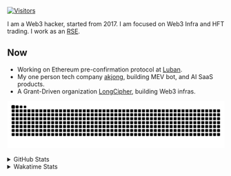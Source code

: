 <!-- markdownlint-disable MD041 MD010 MD033 -->
[![Visitors](https://api.visitorbadge.io/api/daily?path=Akagi201%2FAkagi201&label=Visitors%20Today&countColor=%2337d67a)](https://visitorbadge.io/status?path=Akagi201%2FAkagi201)

I am a Web3 hacker, started from 2017. I am focused on Web3 Infra and HFT trading.
I work as an [RSE](https://us-rse.org/about/what-is-an-rse/).

## Now

* Working on Ethereum pre-confirmation protocol at [Luban](https://github.com/lu-bann).
* My one person tech company [akjong](https://github.com/akjong), building MEV bot, and AI SaaS products.
* A Grant-Driven organization [LongCipher](https://github.com/longcipher), building Web3 infras.

[![github contribution grid snake animation](https://raw.githubusercontent.com/Akagi201/Akagi201/output/github-contribution-grid-snake.svg#gh-light-mode-only)](https://github.com/Akagi201)

<details>
<summary>GitHub Stats</summary>
  <a href="https://github.com/Akagi201"><img alt="Profile Detail" src="https://raw.githubusercontent.com/Akagi201/Akagi201/master/profile-summary-card-output/dracula/0-profile-details.svg" /></a>
  <a href="https://github.com/Akagi201"><img alt="Github Stats" src="https://raw.githubusercontent.com/Akagi201/Akagi201/master/profile-summary-card-output/dracula/3-stats.svg" /></a>
  <a href="https://github.com/Akagi201"><img alt="Lang By Commits" src="https://raw.githubusercontent.com/Akagi201/Akagi201/master/profile-summary-card-output/dracula/2-most-commit-language.svg" /></a>
</details>

<details>
<summary>Wakatime Stats</summary>
<br>

<!--START_SECTION:waka-->

```txt
From: 16 February 2025 - To: 23 February 2025

Total Time: 23 hrs 32 mins

Other              12 hrs 24 mins  █████████████░░░░░░░░░░░░   52.66 %
Rust               3 hrs 9 mins    ███▒░░░░░░░░░░░░░░░░░░░░░   13.44 %
TOML               2 hrs 30 mins   ██▓░░░░░░░░░░░░░░░░░░░░░░   10.67 %
sh                 2 hrs 7 mins    ██▒░░░░░░░░░░░░░░░░░░░░░░   09.05 %
Python             1 hr 29 mins    █▓░░░░░░░░░░░░░░░░░░░░░░░   06.36 %
YAML               31 mins         ▓░░░░░░░░░░░░░░░░░░░░░░░░   02.21 %
XML                19 mins         ▒░░░░░░░░░░░░░░░░░░░░░░░░   01.39 %
Markdown           18 mins         ▒░░░░░░░░░░░░░░░░░░░░░░░░   01.28 %
Just               11 mins         ▒░░░░░░░░░░░░░░░░░░░░░░░░   00.83 %
Makefile           4 mins          ░░░░░░░░░░░░░░░░░░░░░░░░░   00.30 %
```

<!--END_SECTION:waka-->

</details>
